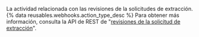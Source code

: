 La actividad relacionada con las revisiones de la solicitudes de extracción. {% data reusables.webhooks.action_type_desc %} Para obtener más información, consulta la API de REST de "[revisiones de la solicitud de extracción](/v3/pulls/reviews/)".